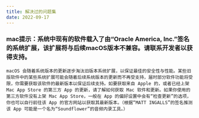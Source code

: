 ```yaml
---
title: 解决过的问题集
date: 2022-09-17
---
```


### mac提示：系统中现有的软件载入了由“Oracle America, Inc.”签名的系统扩展，该扩展将与后续macOS版本不兼容。请联系开发者以获得支持。
    macOS 会随着系统版本的更新逐步淘汰旧版本系统扩展，以保证最佳的安全性与性能。某些旧版软件中的某些系统扩展可能会随着后续系统版本的更新而不再受支持，届时部分软件功能将受限，你需要获取该软件的最新版本以保证后续支持。如要获取来自 Apple 的，或者已经上架 Mac App Store 的第三方 App 的更新，请了解如何获取 Mac 软件和更新。如果你使用的第三方软件没有上架 Mac App Store，一般在 App 的偏好设置中会有“检查更新”的选项，你也可以自行前往该 App 的官方网站以获取其最新版本。（根据“MATT INGALLS”的签名推测该 App 可能是一个名为“Soundflower”的音频内录工具。）